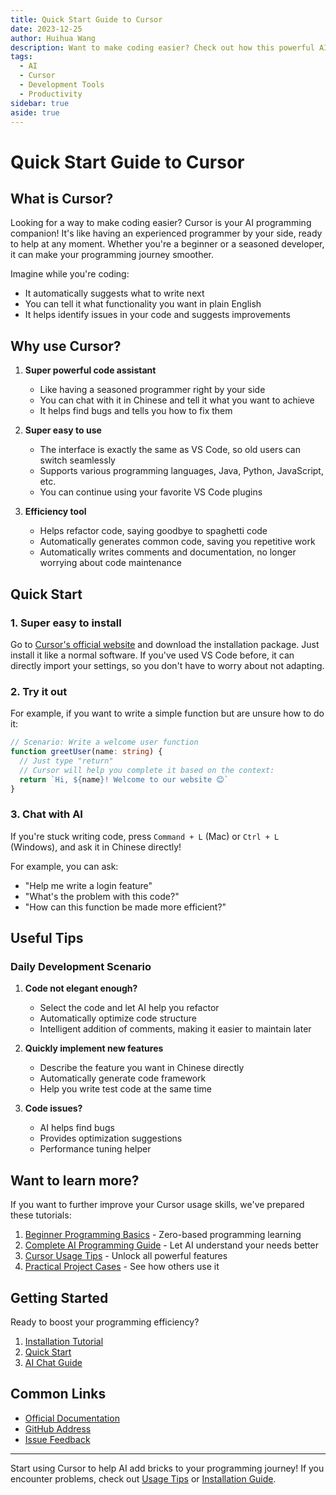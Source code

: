 ```yaml
---
title: Quick Start Guide to Cursor
date: 2023-12-25
author: Huihua Wang
description: Want to make coding easier? Check out how this powerful AI programming assistant Cursor can help you
tags:
  - AI
  - Cursor
  - Development Tools
  - Productivity
sidebar: true
aside: true
---
```


# Quick Start Guide to Cursor

## What is Cursor?

Looking for a way to make coding easier? Cursor is your AI programming companion! It's like having an experienced programmer by your side, ready to help at any moment. Whether you're a beginner or a seasoned developer, it can make your programming journey smoother.

Imagine while you're coding:

- It automatically suggests what to write next
- You can tell it what functionality you want in plain English
- It helps identify issues in your code and suggests improvements

## Why use Cursor?

1. **Super powerful code assistant**

   - Like having a seasoned programmer right by your side
   - You can chat with it in Chinese and tell it what you want to achieve
   - It helps find bugs and tells you how to fix them

2. **Super easy to use**

   - The interface is exactly the same as VS Code, so old users can switch seamlessly
   - Supports various programming languages, Java, Python, JavaScript, etc.
   - You can continue using your favorite VS Code plugins

3. **Efficiency tool**
   - Helps refactor code, saying goodbye to spaghetti code
   - Automatically generates common code, saving you repetitive work
   - Automatically writes comments and documentation, no longer worrying about code maintenance

## Quick Start

### 1. Super easy to install

Go to [Cursor's official website](https://cursor.sh) and download the installation package. Just install it like a normal software. If you've used VS Code before, it can directly import your settings, so you don't have to worry about not adapting.

### 2. Try it out

For example, if you want to write a simple function but are unsure how to do it:

```typescript
// Scenario: Write a welcome user function
function greetUser(name: string) {
  // Just type "return"
  // Cursor will help you complete it based on the context:
  return `Hi, ${name}! Welcome to our website 😊`
}
```

### 3. Chat with AI

If you're stuck writing code, press `Command + L` (Mac) or `Ctrl + L` (Windows), and ask it in Chinese directly!

For example, you can ask:

- "Help me write a login feature"
- "What's the problem with this code?"
- "How can this function be made more efficient?"

## Useful Tips

### Daily Development Scenario

1. **Code not elegant enough?**

   - Select the code and let AI help you refactor
   - Automatically optimize code structure
   - Intelligent addition of comments, making it easier to maintain later

2. **Quickly implement new features**

   - Describe the feature you want in Chinese directly
   - Automatically generate code framework
   - Help you write test code at the same time

3. **Code issues?**
   - AI helps find bugs
   - Provides optimization suggestions
   - Performance tuning helper

## Want to learn more?

If you want to further improve your Cursor usage skills, we've prepared these tutorials:

1. [Beginner Programming Basics](/zh-CN/wiki/user-guide/programming-basics-for-beginners) - Zero-based programming learning
2. [Complete AI Programming Guide](/zh-CN/wiki/user-guide/ai-programming-guide) - Let AI understand your needs better
3. [Cursor Usage Tips](/zh-CN/wiki/user-guide/cursor-tips) - Unlock all powerful features
4. [Practical Project Cases](/zh-CN/example/) - See how others use it

## Getting Started

Ready to boost your programming efficiency?

1. [Installation Tutorial](/zh-CN/wiki/user-guide/install)
2. [Quick Start](/zh-CN/wiki/user-guide/quick-start)
3. [AI Chat Guide](/zh-CN/wiki/user-guide/ai-chat)

## Common Links

- [Official Documentation](https://cursor.sh/docs)
- [GitHub Address](https://github.com/getcursor/cursor)
- [Issue Feedback](https://github.com/getcursor/cursor/issues)

---

Start using Cursor to help AI add bricks to your programming journey! If you encounter problems, check out [Usage Tips](/zh-CN/wiki/user-guide/cursor-tips) or [Installation Guide](/zh-CN/wiki/user-guide/install).
